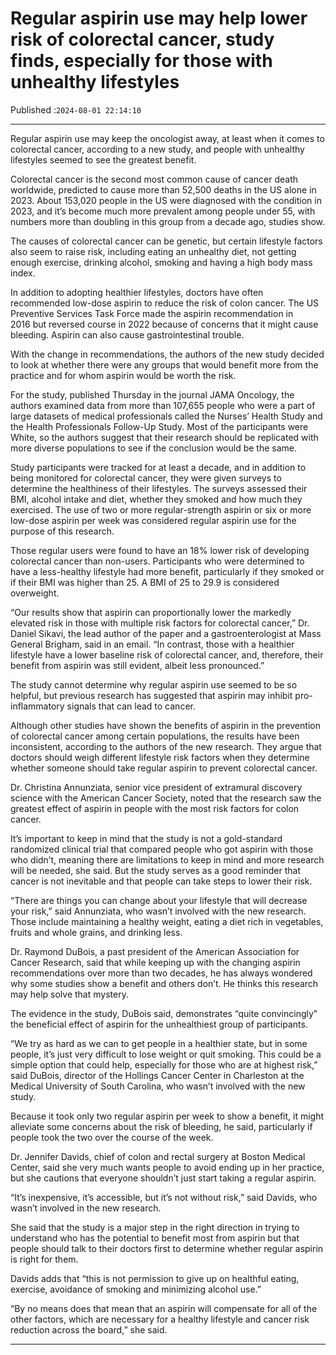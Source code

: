 # Regular aspirin use may help lower risk of colorectal cancer, study finds, especially for those with unhealthy lifestyles

Published :`2024-08-01 22:14:10`

---

Regular aspirin use may keep the oncologist away, at least when it comes to colorectal cancer, according to a new study, and people with unhealthy lifestyles seemed to see the greatest benefit.

Colorectal cancer is the second most common cause of cancer death worldwide, predicted to cause more than 52,500 deaths in the US alone in 2023. About 153,020 people in the US were diagnosed with the condition in 2023, and it’s become much more prevalent among people under 55, with numbers more than doubling in this group from a decade ago, studies show.

The causes of colorectal cancer can be genetic, but certain lifestyle factors also seem to raise risk, including eating an unhealthy diet, not getting enough exercise, drinking alcohol, smoking and having a high body mass index.

In addition to adopting healthier lifestyles, doctors have often recommended low-dose aspirin to reduce the risk of colon cancer. The US Preventive Services Task Force made the aspirin recommendation in 2016 but reversed course in 2022 because of concerns that it might cause bleeding. Aspirin can also cause gastrointestinal trouble.

With the change in recommendations, the authors of the new study decided to look at whether there were any groups that would benefit more from the practice and for whom aspirin would be worth the risk.

For the study, published Thursday in the journal JAMA Oncology, the authors examined data from more than 107,655 people who were a part of large datasets of medical professionals called the Nurses’ Health Study and the Health Professionals Follow-Up Study. Most of the participants were White, so the authors suggest that their research should be replicated with more diverse populations to see if the conclusion would be the same.

Study participants were tracked for at least a decade, and in addition to being monitored for colorectal cancer, they were given surveys to determine the healthiness of their lifestyles. The surveys assessed their BMI, alcohol intake and diet, whether they smoked and how much they exercised. The use of two or more regular-strength aspirin or six or more low-dose aspirin per week was considered regular aspirin use for the purpose of this research.

Those regular users were found to have an 18% lower risk of developing colorectal cancer than non-users. Participants who were determined to have a less-healthy lifestyle had more benefit, particularly if they smoked or if their BMI was higher than 25. A BMI of 25 to 29.9 is considered overweight.

“Our results show that aspirin can proportionally lower the markedly elevated risk in those with multiple risk factors for colorectal cancer,” Dr. Daniel Sikavi, the lead author of the paper and a gastroenterologist at Mass General Brigham, said in an email. “In contrast, those with a healthier lifestyle have a lower baseline risk of colorectal cancer, and, therefore, their benefit from aspirin was still evident, albeit less pronounced.”

The study cannot determine why regular aspirin use seemed to be so helpful, but previous research has suggested that aspirin may inhibit pro-inflammatory signals that can lead to cancer.

Although other studies have shown the benefits of aspirin in the prevention of colorectal cancer among certain populations, the results have been inconsistent, according to the authors of the new research. They argue that doctors should weigh different lifestyle risk factors when they determine whether someone should take regular aspirin to prevent colorectal cancer.

Dr. Christina Annunziata, senior vice president of extramural discovery science with the American Cancer Society, noted that the research saw the greatest effect of aspirin in people with the most risk factors for colon cancer.

It’s important to keep in mind that the study is not a gold-standard randomized clinical trial that compared people who got aspirin with those who didn’t, meaning there are limitations to keep in mind and more research will be needed, she said. But the study serves as a good reminder that cancer is not inevitable and that people can take steps to lower their risk.

“There are things you can change about your lifestyle that will decrease your risk,” said Annunziata, who wasn’t involved with the new research. Those include maintaining a healthy weight, eating a diet rich in vegetables, fruits and whole grains, and drinking less.

Dr. Raymond DuBois, a past president of the American Association for Cancer Research, said that while keeping up with the changing aspirin recommendations over more than two decades, he has always wondered why some studies show a benefit and others don’t. He thinks this research may help solve that mystery.

The evidence in the study, DuBois said, demonstrates “quite convincingly” the beneficial effect of aspirin for the unhealthiest group of participants.

“We try as hard as we can to get people in a healthier state, but in some people, it’s just very difficult to lose weight or quit smoking. This could be a simple option that could help, especially for those who are at highest risk,” said DuBois, director of the Hollings Cancer Center in Charleston at the Medical University of South Carolina, who wasn’t involved with the new study.

Because it took only two regular aspirin per week to show a benefit, it might alleviate some concerns about the risk of bleeding, he said, particularly if people took the two over the course of the week.

Dr. Jennifer Davids, chief of colon and rectal surgery at Boston Medical Center, said she very much wants people to avoid ending up in her practice, but she cautions that everyone shouldn’t just start taking a regular aspirin.

“It’s inexpensive, it’s accessible, but it’s not without risk,” said Davids, who wasn’t involved in the new research.

She said that the study is a major step in the right direction in trying to understand who has the potential to benefit most from aspirin but that people should talk to their doctors first to determine whether regular aspirin is right for them.

Davids adds that “this is not permission to give up on healthful eating, exercise, avoidance of smoking and minimizing alcohol use.”

“By no means does that mean that an aspirin will compensate for all of the other factors, which are necessary for a healthy lifestyle and cancer risk reduction across the board,” she said.

---

